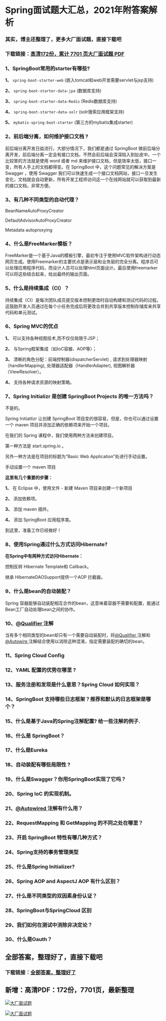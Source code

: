 # Spring面试题大汇总，2021年附答案解析

### 其实，博主还整理了，更多大厂面试题，直接下载吧

### 下载链接：[高清172份，累计 7701 页大厂面试题  PDF](https://github.com/souyunku/DevBooks/blob/master/docs/index.md)



### 1、SpringBoot常用的starter有哪些?

**1、** `spring-boot-starter-web` (嵌入tomcat和web开发需要servlet与jsp支持)

**2、** `spring-boot-starter-data-jpa` (数据库支持)

**3、** `spring-boot-starter-data-Redis` (Redis数据库支持)

**4、** `spring-boot-starter-data-solr` (solr搜索应用框架支持)

**5、** `mybatis-spring-boot-starter` (第三方的mybatis集成starter)


### 2、前后端分离，如何维护接口文档 ?

前后端分离开发日益流行，大部分情况下，我们都是通过 SpringBoot 做前后端分离开发，前后端分离一定会有接口文档，不然会前后端会深深陷入到扯皮中。一个比较笨的方法就是使用 word 或者 md 来维护接口文档，但是效率太低，接口一变，所有人手上的文档都得变。在 SpringBoot 中，这个问题常见的解决方案是 Swagger ，使用 Swagger 我们可以快速生成一个接口文档网站，接口一旦发生变化，文档就会自动更新，所有开发工程师访问这一个在线网站就可以获取到最新的接口文档，非常方便。


### 3、有几种不同类型的自动代理？

BeanNameAutoProxyCreator

DefaultAdvisorAutoProxyCreator

Metadata autoproxying


### 4、什么是FreeMarker模板？

FreeMarker是一个基于Java的模板引擎，最初专注于使用MVC软件架构进行动态网页生成。使用Freemarker的主要优点是表示层和业务层的完全分离。程序员可以处理应用程序代码，而设计人员可以处理html页面设计。最后使用freemarker可以将这些结合起来，给出最终的输出页面。


### 5、什么是持续集成（CI）？

持续集成（CI）是每次团队成员提交版本控制更改时自动构建和测试代码的过程。这鼓励开发人员通过在每个小任务完成后将更改合并到共享版本控制存储库来共享代码和单元测试。


### 6、Spring MVC的优点

**1、** 可以支持各种视图技术,而不仅仅局限于JSP；

**2、** 与Spring框架集成（如IoC容器、AOP等）；

**3、** 清晰的角色分配：前端控制器(dispatcherServlet) , 请求到处理器映射（handlerMapping), 处理器适配器（HandlerAdapter), 视图解析器（ViewResolver）。

**4、** 支持各种请求资源的映射策略。


### 7、Spring Initializr 是创建 SpringBoot Projects 的唯一方法吗？

不是的。

Spring Initiatlizr 让创建 SpringBoot 项目变的很容易，但是，你也可以通过设置一个 maven 项目并添加正确的依赖项来开始一个项目。

在我们的 Spring 课程中，我们使用两种方法来创建项目。

第一种方法是 start.spring.io 。

另外一种方法是在项目的标题为“Basic Web Application”处进行手动设置。

手动设置一个 maven 项目

**这里有几个重要的步骤：**

**1、** 在 Eclipse 中，使用文件 - 新建 Maven 项目来创建一个新项目

**2、** 添加依赖项。

**3、** 添加 maven 插件。

**4、** 添加 SpringBoot 应用程序类。

到这里，准备工作已经做好！


### 8、使用Spring通过什么方式访问Hibernate?

**在Spring中有两种方式访问Hibernate：**

控制反转 Hibernate Template和 Callback。

继承 HibernateDAOSupport提供一个AOP 拦截器。


### 9、什么是bean的自动装配？

Spring 容器能够自动装配相互合作的bean，这意味着容器不需要和配置，能通过Bean工厂自动处理bean之间的协作。


### 10、[@Qualifier ](/Qualifier ) 注解

当有多个相同类型的bean却只有一个需要自动装配时，将[@Qualifier ](/Qualifier ) 注解和[@Autowire ](/Autowire ) 注解结合使用以消除这种混淆，指定需要装配的确切的bean。


### 11、Spring Cloud Config
### 12、YAML 配置的优势在哪里 ?
### 13、服务注册和发现是什么意思？Spring Cloud 如何实现？
### 14、SpringBoot 支持哪些日志框架？推荐和默认的日志框架是哪个？
### 15、什么是基于Java的Spring注解配置? 给一些注解的例子.
### 16、什么是 SpringBoot？
### 17、什么是Eureka
### 18、自动装配有哪些局限性 ?
### 19、什么是Swagger？你用SpringBoot实现了它吗？
### 20、Spring IoC 的实现机制。
### 21、[@Autowired ](/Autowired ) 注解有什么用？
### 22、RequestMapping 和 GetMapping 的不同之处在哪里？
### 23、开启 SpringBoot 特性有哪几种方式？
### 24、Spring支持的事务管理类型
### 25、什么是Spring Initializer?
### 26、Spring AOP and AspectJ AOP 有什么区别？
### 27、什么是不同类型的双因素身份认证？
### 28、SpringBoot与SpringCloud 区别
### 29、我们如何在测试中消除非决定论？
### 30、什么是Oauth？




## 全部答案，整理好了，直接下载吧

### 下载链接：[全部答案，整理好了](https://www.souyunku.com/wp-content/uploads/weixin/githup-weixin-2.png)




## 新增：高清PDF：172份，7701页，最新整理

[![大厂面试题](https://www.souyunku.com/wp-content/uploads/weixin/mst.png "架构师专栏")](https://www.souyunku.com/wp-content/uploads/weixin/githup-weixin.png "架构师专栏")

[![大厂面试题](https://www.souyunku.com/wp-content/uploads/weixin/githup-weixin.png "架构师专栏")](https://www.souyunku.com/wp-content/uploads/weixin/githup-weixin.png "架构师专栏")
